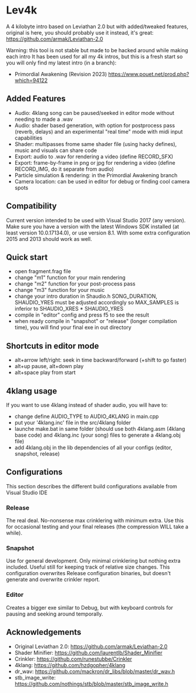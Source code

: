 # Lev4k
A 4 kilobyte intro based on Leviathan 2.0 but with added/tweaked features, original is here, you should probably use it instead, it's great: https://github.com/armak/Leviathan-2.0

Warning: this tool is not stable but made to be hacked around while making each intro
It has been used for all my 4k intros, but this is a fresh start so you will only find my latest intro (in a branch):
- Primordial Awakening (Revision 2023) https://www.pouet.net/prod.php?which=94122

## Added Features
* Audio: 4klang song can be paused/seeked in editor mode without needing to made a .wav
* Audio: shader based generation, with option for postprocess pass (reverb, delays) and an experimental "real time" mode with midi input capabilities
* Shader: multipasses frome same shader file (using hacky defines), music and visuals can share code
* Export: audio to .wav for rendering a video (define RECORD_SFX)
* Export: frame-by-frame in png or jpg for rendering a video (define RECORD_IMG, do it separate from audio)
* Particle simulation & rendering: in the Primordial Awakening branch
* Camera location: can be used in editor for debug or finding cool camera spots

## Compatibility
Current version intended to be used with Visual Studio 2017 (any version). Make sure you have a version with the latest Windows SDK installed (at least version 10.0.17134.0), or use version 8.1. With some extra configuration 2015 and 2013 should work as well.

## Quick start
- open fragment.frag file
- change "m1" function for your main rendering
- change "m2" function for your post-process pass
- change "m3" function for your music
- change your intro duration in Shaudio.h SONG_DURATION, SHAUDIO_YRES must be adjusted accordingly so MAX_SAMPLES is inferior to SHAUDIO_XRES * SHAUDIO_YRES
- compile in "editor" config and press f5 to see the result
- when ready compile in "snapshot" or "release" (longer compilation time), you will find your final exe in out directory

## Shortcuts in editor mode
- alt+arrow left/right: seek in time backward/forward (+shift to go faster)
- alt+up pause, alt+down play
- alt+space play from start

## 4klang usage
If you want to use 4klang instead of shader audio, you will have to:
- change define AUDIO_TYPE to AUDIO_4KLANG in main.cpp
- put your '4klang.inc' file in the src/4klang folder
- launche make.bat in same folder (should use both 4klang.asm (4klang base code) and 4klang.inc (your song) files to generate a 4klang.obj file)
- add 4klang.obj in the lib dependencies of all your configs (editor, snapshot, release)

## Configurations
This section describes the different build configurations available from Visual Studio IDE
### Release
The real deal. No-nonsense max crinklering with minimum extra. Use this for occasional testing and your final releases (the compression WILL take a while).
### Snapshot
Use for general development. Only minimal crinklering but nothing extra included. Useful still for keeping track of relative size changes. This configuration overwrites Release configuration binaries, but doesn't generate and overwrite crinkler report.
### Editor
Creates a bigger exe similar to Debug, but with keyboard controls for pausing and seeking around temporally.

## Acknowledgements
- Original Leviathan 2.0: https://github.com/armak/Leviathan-2.0
- Shader Minifier: https://github.com/laurentlb/Shader_Minifier
- Crinkler: https://github.com/runestubbe/Crinkler
- 4klang: https://github.com/hzdgopher/4klang
- dr_wav: https://github.com/mackron/dr_libs/blob/master/dr_wav.h
- stb_image_write: https://github.com/nothings/stb/blob/master/stb_image_write.h